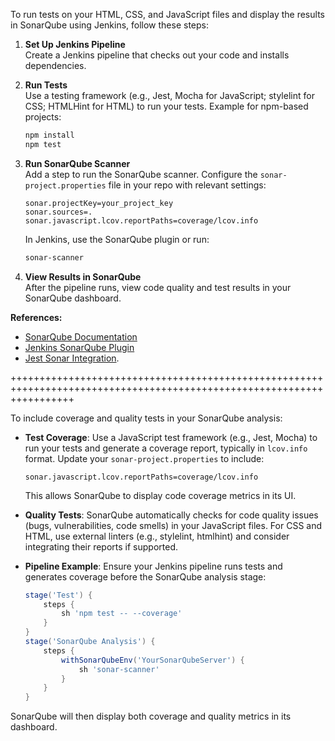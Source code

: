 To run tests on your HTML, CSS, and JavaScript files and display the results in SonarQube using Jenkins, follow these steps:

1. **Set Up Jenkins Pipeline**  
   Create a Jenkins pipeline that checks out your code and installs dependencies.

2. **Run Tests**  
   Use a testing framework (e.g., Jest, Mocha for JavaScript; stylelint for CSS; HTMLHint for HTML) to run your tests. Example for npm-based projects:

   ```sh
   npm install
   npm test
   ```

3. **Run SonarQube Scanner**  
   Add a step to run the SonarQube scanner. Configure the `sonar-project.properties` file in your repo with relevant settings:

   ```properties
   sonar.projectKey=your_project_key
   sonar.sources=.
   sonar.javascript.lcov.reportPaths=coverage/lcov.info
   ```

   In Jenkins, use the SonarQube plugin or run:

   ```sh
   sonar-scanner
   ```

4. **View Results in SonarQube**  
   After the pipeline runs, view code quality and test results in your SonarQube dashboard.

**References:**

- [SonarQube Documentation](https://docs.sonarqube.org/latest/)
- [Jenkins SonarQube Plugin](https://plugins.jenkins.io/sonar/)
- [Jest Sonar Integration](https://jestjs.io/docs/getting-started#code-coverage).

+++++++++++++++++++++++++++++++++++++++++++++++++++++++++++++++++++++++++++++++++++++++++++++++++++++++++++++++++++++++

To include coverage and quality tests in your SonarQube analysis:

- **Test Coverage**: Use a JavaScript test framework (e.g., Jest, Mocha) to run your tests and generate a coverage report, typically in `lcov.info` format. Update your `sonar-project.properties` to include:

  ```properties
  sonar.javascript.lcov.reportPaths=coverage/lcov.info
  ```

  This allows SonarQube to display code coverage metrics in its UI.

- **Quality Tests**: SonarQube automatically checks for code quality issues (bugs, vulnerabilities, code smells) in your JavaScript files. For CSS and HTML, use external linters (e.g., stylelint, htmlhint) and consider integrating their reports if supported.

- **Pipeline Example**: Ensure your Jenkins pipeline runs tests and generates coverage before the SonarQube analysis stage:
  ```groovy
  stage('Test') {
      steps {
          sh 'npm test -- --coverage'
      }
  }
  stage('SonarQube Analysis') {
      steps {
          withSonarQubeEnv('YourSonarQubeServer') {
              sh 'sonar-scanner'
          }
      }
  }
  ```

SonarQube will then display both coverage and quality metrics in its dashboard.
